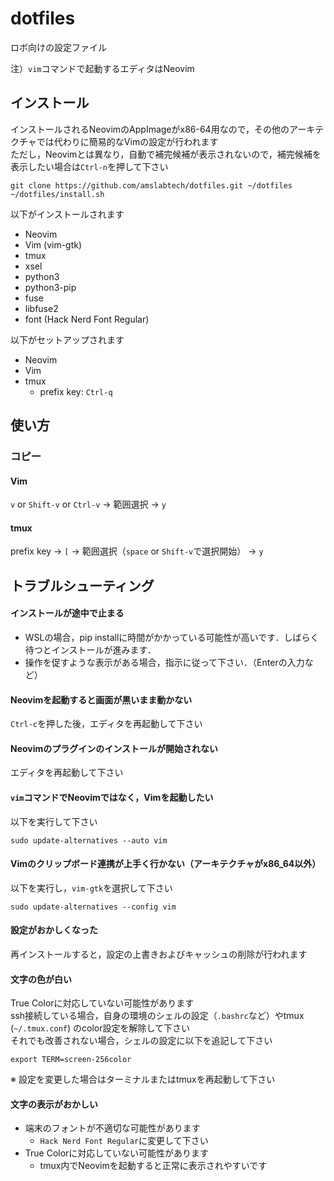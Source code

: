 # dotfiles
ロボ向けの設定ファイル

注）`vim`コマンドで起動するエディタはNeovim
## インストール
インストールされるNeovimのAppImageがx86-64用なので，その他のアーキテクチャでは代わりに簡易的なVimの設定が行われます<br>
ただし，Neovimとは異なり，自動で補完候補が表示されないので，補完候補を表示したい場合は`Ctrl-n`を押して下さい
```
git clone https://github.com/amslabtech/dotfiles.git ~/dotfiles
~/dotfiles/install.sh
```
以下がインストールされます
- Neovim
- Vim (vim-gtk)
- tmux
- xsel
- python3
- python3-pip
- fuse
- libfuse2
- font (Hack Nerd Font Regular)

以下がセットアップされます

- Neovim
- Vim
- tmux
  - prefix key: `Ctrl-q`

## 使い方
### コピー
#### Vim
`v` or `Shift-v` or `Ctrl-v` → 範囲選択 → `y`
#### tmux
prefix key → `[` → 範囲選択（`space` or `Shift-v`で選択開始） → `y`

## トラブルシューティング
#### インストールが途中で止まる
- WSLの場合，pip installに時間がかかっている可能性が高いです．しばらく待つとインストールが進みます．
- 操作を促すような表示がある場合，指示に従って下さい．（Enterの入力など）
#### Neovimを起動すると画面が黒いまま動かない
`Ctrl-c`を押した後，エディタを再起動して下さい

#### Neovimのプラグインのインストールが開始されない
エディタを再起動して下さい

#### `vim`コマンドでNeovimではなく，Vimを起動したい
以下を実行して下さい
```
sudo update-alternatives --auto vim
```

#### Vimのクリップボード連携が上手く行かない（アーキテクチャがx86_64以外）
以下を実行し，`vim-gtk`を選択して下さい
```
sudo update-alternatives --config vim
```

#### 設定がおかしくなった
再インストールすると，設定の上書きおよびキャッシュの削除が行われます

#### 文字の色が白い
True Colorに対応していない可能性があります<br>
ssh接続している場合，自身の環境のシェルの設定（`.bashrc`など）やtmux (`~/.tmux.conf`) のcolor設定を解除して下さい<br>
それでも改善されない場合，シェルの設定に以下を追記して下さい
```
export TERM=screen-256color
```
※ 設定を変更した場合はターミナルまたはtmuxを再起動して下さい

#### 文字の表示がおかしい
- 端末のフォントが不適切な可能性があります
  - `Hack Nerd Font Regular`に変更して下さい
- True Colorに対応していない可能性があります<br>
  - tmux内でNeovimを起動すると正常に表示されやすいです
